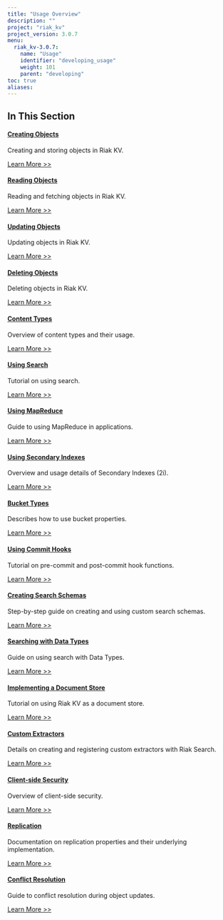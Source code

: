 ```yaml
---
title: "Usage Overview"
description: ""
project: "riak_kv"
project_version: 3.0.7
menu:
  riak_kv-3.0.7:
    name: "Usage"
    identifier: "developing_usage"
    weight: 101
    parent: "developing"
toc: true
aliases:
---
```


## In This Section

#### [Creating Objects](./creating-objects)

Creating and storing objects in Riak KV.

[Learn More >>](./creating-objects)


#### [Reading Objects](./reading-objects)

Reading and fetching objects in Riak KV.

[Learn More >>](./reading-objects)


#### [Updating Objects](./updating-objects)

Updating objects in Riak KV.

[Learn More >>](./updating-objects)


#### [Deleting Objects](./deleting-objects)

Deleting objects in Riak KV.

[Learn More >>](./deleting-objects)


#### [Content Types](./content-types)

Overview of content types and their usage.

[Learn More >>](./content-types)


#### [Using Search](./search)

Tutorial on using search.

[Learn More >>](./search)


#### [Using MapReduce](./mapreduce)

Guide to using MapReduce in applications.

[Learn More >>](./mapreduce)


#### [Using Secondary Indexes](./secondary-indexes)

Overview and usage details of Secondary Indexes (2i).

[Learn More >>](./secondary-indexes)


#### [Bucket Types](./bucket-types)

Describes how to use bucket properties.

[Learn More >>](./bucket-types)


#### [Using Commit Hooks](./commit-hooks)

Tutorial on pre-commit and post-commit hook functions.

[Learn More >>](./commit-hooks)


#### [Creating Search Schemas](./search-schemas)

Step-by-step guide on creating and using custom search schemas.

[Learn More >>](./search-schemas)


#### [Searching with Data Types](./searching-data-types)

Guide on using search with Data Types.

[Learn More >>](./searching-data-types)


#### [Implementing a Document Store](./document-store)

Tutorial on using Riak KV as a document store.

[Learn More >>](./document-store)


#### [Custom Extractors](./custom-extractors)

Details on creating and registering custom extractors with Riak Search.

[Learn More >>](./custom-extractors)


#### [Client-side Security](./security)

Overview of client-side security.

[Learn More >>](./security)


#### [Replication](./replication)

Documentation on replication properties and their underlying implementation.

[Learn More >>](./replication)


#### [Conflict Resolution](./conflict-resolution)

Guide to conflict resolution during object updates.

[Learn More >>](./conflict-resolution)




